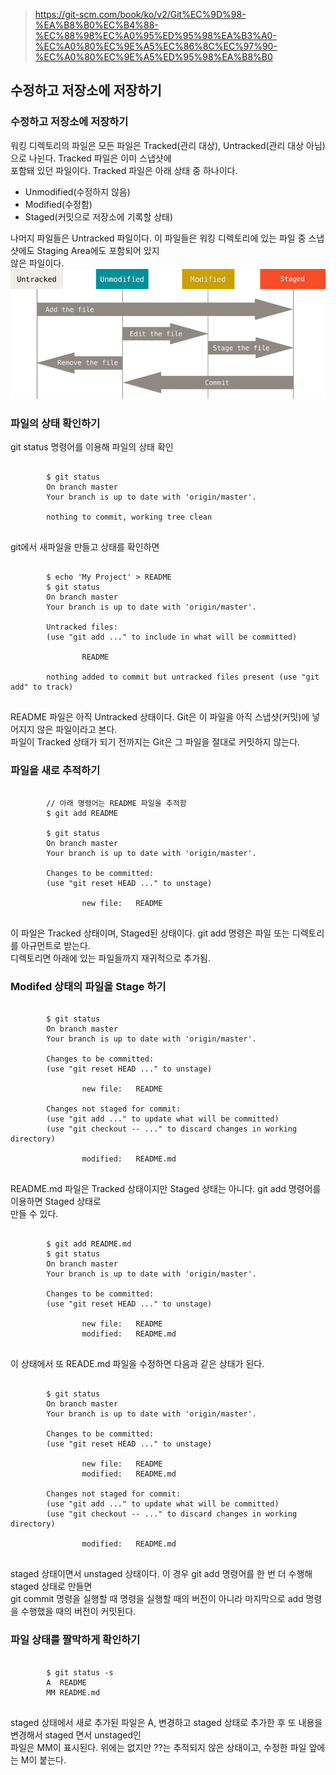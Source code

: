 > https://git-scm.com/book/ko/v2/Git%EC%9D%98-%EA%B8%B0%EC%B4%88-%EC%88%98%EC%A0%95%ED%95%98%EA%B3%A0-%EC%A0%80%EC%9E%A5%EC%86%8C%EC%97%90-%EC%A0%80%EC%9E%A5%ED%95%98%EA%B8%B0

## 수정하고 저장소에 저장하기
### 수정하고 저장소에 저장하기
워킹 디렉토리의 파일은 모든 파일은 Tracked(관리 대상), Untracked(관리 대상 아님)으로 나뉜다. Tracked 파일은 이미 스냅샷에 <br> 포함돼 있던 파일이다. Tracked 파일은 아래 상태 중 하나이다.
- Unmodified(수정하지 않음)
- Modified(수정함)
- Staged(커밋으로 저장소에 기록할 상태)

나머지 파일들은 Untracked 파일이다. 이 파일들은 워킹 디렉토리에 있는 파일 중 스냅샷에도 Staging Area에도 포함되어 있지 <br>않은 파일이다.<br>
![lifecycle](./pic/lifecycle.png)<br>

### 파일의 상태 확인하기
git status 명령어를 이용해 파일의 상태 확인
<pre>
    <code>
        $ git status
        On branch master
        Your branch is up to date with 'origin/master'.

        nothing to commit, working tree clean
    </code> 
</pre>

git에서 새파일을 만들고 상태를 확인하면
<pre>
    <code>
        $ echo 'My Project' > README
        $ git status
        On branch master
        Your branch is up to date with 'origin/master'.

        Untracked files:
        (use "git add <file>..." to include in what will be committed)

                README

        nothing added to commit but untracked files present (use "git add" to track)
    </code>
</pre>
README 파일은 아직 Untracked 상태이다. Git은 이 파일을 아직 스냅샷(커밋)에 넣어지지 않은 파일이라고 본다.<br> 파일이 Tracked 상태가 되기 전까지는 Git은 그 파일을 절대로 커밋하지 않는다. 

### 파일을 새로 추적하기
<pre>
    <code>
        // 아래 명령어는 README 파일을 추적함
        $ git add README

        $ git status
        On branch master
        Your branch is up to date with 'origin/master'.

        Changes to be committed:
        (use "git reset HEAD <file>..." to unstage)

                new file:   README
    </code>
</pre>
이 파일은 Tracked 상태이며, Staged된 상태이다. git add 명령은 파일 또는 디렉토리를 아규먼트로 받는다. <br> 디렉토리면 아래에 있는 파일들까지 재귀적으로 추가됨.

### Modifed 상태의 파일을 Stage 하기
<pre>
    <code>
        $ git status
        On branch master
        Your branch is up to date with 'origin/master'.

        Changes to be committed:
        (use "git reset HEAD <file>..." to unstage)

                new file:   README

        Changes not staged for commit:
        (use "git add <file>..." to update what will be committed)
        (use "git checkout -- <file>..." to discard changes in working directory)

                modified:   README.md
    </code>
</pre>
README.<span>md 파일은 Tracked 상태이지만 Staged 상태는 아니다. git add 명령어를 이용하면 Staged 상태로 <br> 만들 수 있다.
<pre>
    <code>
        $ git add README.md
        $ git status
        On branch master
        Your branch is up to date with 'origin/master'.

        Changes to be committed:
        (use "git reset HEAD <file>..." to unstage)

                new file:   README
                modified:   README.md
    </code>
</pre>
이 상태에서 또 READE<span>.md 파일을 수정하면 다음과 같은 상태가 된다.
<pre>
    <code>
        $ git status
        On branch master
        Your branch is up to date with 'origin/master'.

        Changes to be committed:
        (use "git reset HEAD <file>..." to unstage)

                new file:   README
                modified:   README.md

        Changes not staged for commit:
        (use "git add <file>..." to update what will be committed)
        (use "git checkout -- <file>..." to discard changes in working directory)

                modified:   README.md
    </code>
</pre>
staged 상태이면서 unstaged 상태이다. 이 경우 git add 명령어를 한 번 더 수행해 staged 상태로 만들면 <br> git commit 명령을 실행할 때 명령을 실행할 때의 버전이 아니라 마지막으로 add 명령을 수행했을 때의 버전이 커밋된다.

### 파일 상태를 짤막하게 확인하기
<pre>
    <code>
        $ git status -s
        A  README
        MM README.md
    </code>
</pre>
staged 상태에서 새로 추가된 파일은 A, 변경하고 staged 상태로 추가한 후 또 내용을 변경해서 staged 면서 unstaged인<br> 파일은 MM이 표시된다. 위에는 없지만 ??는 추적되지 않은 상태이고, 수정한 파일 앞에는 M이 붙는다.
